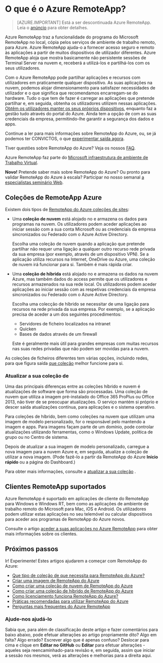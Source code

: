 <properties 
    pageTitle="O que é o Azure RemoteApp? | Microsoft Azure" 
    description="Saiba como a partilha de aplicações e recursos para qualquer dispositivo através de Azure RemoteApp." 
    services="remoteapp" 
    documentationCenter="" 
    authors="lizap" 
    manager="mbaldwin" 
    editor=""/>

<tags 
    ms.service="remoteapp" 
    ms.workload="compute" 
    ms.tgt_pltfrm="na" 
    ms.devlang="na" 
    ms.topic="get-started-article" 
    ms.date="08/15/2016" 
    ms.author="elizapo"/>

# <a name="what-is-azure-remoteapp"></a>O que é o Azure RemoteApp?

> [AZURE.IMPORTANT]
> Está a ser descontinuada Azure RemoteApp. Leia o [anúncio](https://go.microsoft.com/fwlink/?linkid=821148) para obter detalhes.

Azure RemoteApp traz a funcionalidade do programa do Microsoft RemoteApp no local, cópia pelos serviços de ambiente de trabalho remoto, para Azure. Azure RemoteApp ajuda-o a fornecer acesso seguro e remoto às aplicações a partir de muitos dispositivos de utilizador diferentes. Azure RemoteApp aloja que mostra basicamente não persistente sessões de Terminal Server na nuvem e, receberá a utilizá-los e partilhá-los com os seus utilizadores.

Com o Azure RemoteApp pode partilhar aplicações e recursos com utilizadores em praticamente qualquer dispositivo. As suas aplicações na nuvem, podemos alojar dimensionamento para satisfazer necessidades de utilizador e o que significa que recomendamos encarregam-se do hardware. Tudo o que tem de fazer é carregar as aplicações que pretende partilhar e, em seguida, obtenha os utilizadores utilizem nessas aplicações. [Obtêm os utilizadores manter os seus próprios dispositivos](remoteapp-clients.md), enquanto faz a gestão tudo através do portal do Azure. Ainda tem a opção de com as suas credenciais da empresa, permitindo-lhe garantir a segurança dos dados e apps.

Continue a ler para mais informações sobre RemoteApp do Azure, ou, se já podemos ter CONVICTOS, o que [experimentar saída agora](https://azure.microsoft.com/services/remoteapp/).

Tiver questões sobre RemoteApp do Azure? Veja os nossos [FAQ](remoteapp-faq.md).

Azure RemoteApp faz parte do [Microsoft infraestrutura de ambiente de Trabalho Virtual](http://www.microsoft.com/server-cloud/products/virtual-desktop-infrastructure/explore.aspx).

**Novo!** Pretende saber mais sobre RemoteApp do Azure? Ou pronto para validar RemoteApp do Azure à escala? Participar no nosso semanal [a especialistas seminário Web](https://azureinfo.microsoft.com/AzureRemoteAppAskTheExperts-Registration-Page.html?ls=Website).

## <a name="azure-remoteapp-collections"></a>Coleções de RemoteApp Azure
Existem dois tipos de [RemoteApp do Azure coleções de sites](remoteapp-collections.md):


- Uma **coleção de nuvem** está alojado no e armazena os dados para programas na nuvem. Os utilizadores podem aceder aplicações ao iniciar sessão com a sua conta Microsoft ou as credenciais da empresa sincronizados ou Federado com o Azure Active Directory.

    Escolha uma coleção de nuvem quando a aplicação que pretende partilhar não requer uma ligação a qualquer outro recurso rede privada da sua empresa (por exemplo, através de um dispositivo VPN). Se a aplicação utiliza recursos na Internet, OneDrive ou Azure, uma coleção de nuvem irá funcionar para si. Também é mais rápida criar.

- Uma **coleção de híbrida** está alojado no e armazena os dados na nuvem Azure, mas também dados do access permite que os utilizadores e recursos armazenados na sua rede local. Os utilizadores podem aceder aplicações ao iniciar sessão com as respetivas credenciais da empresa sincronizados ou Federado com o Azure Active Directory.

    Escolha uma colecção de híbrido se necessitar de uma ligação para recursos na rede privada da sua empresa. Por exemplo, se a aplicação precisa de aceder a um dos seguintes procedimentos:

    - Servidores de ficheiro localizados na intranet
    - Quicken
    - Bases de dados através de um firewall

    Este é geralmente mais útil para grandes empresas com muitas recursos nas suas redes privadas que não podem ser movidas para a nuvem.

As coleções de ficheiros diferentes tem várias opções, incluindo redes, para que figura saída [que coleção](remoteapp-collections.md) melhor funcione para si. 


### <a name="updating-your-collection"></a>Atualizar a sua coleção de
Uma das principais diferenças entre as coleções híbrido e nuvem é atualizações de software que forma são processadas. Uma coleção de nuvem que utiliza a imagem pré-instalado do Office 365 ProPlus ou Office 2013, não tiver de se preocupar atualizações. O serviço mantém si próprio e descer saída atualizações contínua, para aplicações e o sistema operativo.

Para coleções de híbrido, bem como coleções na nuvem que utilizam uma imagem de modelo personalizado, for o responsável pelo mantendo a imagem e apps. Para imagens façam parte de um domínio, pode controlar atualizações utilizando ferramentas, como o Windows Update, política de grupo ou no Centro de sistema.

Depois de atualizar a sua imagem de modelo personalizado, carregue a nova imagem para a nuvem Azure e, em seguida, atualize a coleção de utilizar a nova imagem. (Pode fazê-lo a partir da RemoteApp do Azure **Início rápido** ou a página do Dashboard.)

Para obter mais informações, consulte a [atualizar a sua coleção](remoteapp-update.md) .

## <a name="supported-remoteapp-clients"></a>Clientes RemoteApp suportados
Azure RemoteApp é suportado em aplicações de cliente do RemoteApp para Windows e Windows RT, bem como as aplicações de ambiente de trabalho remoto do Microsoft para Mac, iOS e Android. Os utilizadores podem utilizar estas aplicações no seu telemóvel ou calcular dispositivos para aceder aos programas de RemoteApp do Azure novos.

Consulte o artigo [aceder a suas aplicações no Azure RemoteApp](remoteapp-clients.md) para obter mais informações sobre os clientes.

## <a name="next-steps"></a>Próximos passos
Ir! Experimente! Estes artigos ajudarem a começar com RemoteApp do Azure:

- [Que tipo de coleção de que necessita para RemoteApp do Azure?](remoteapp-collections.md)
- [Criar uma imagem de RemoteApp do Azure](remoteapp-imageoptions.md)
- [Como criar uma coleção de nuvem de RemoteApp do Azure](remoteapp-create-cloud-deployment.md)
- [Como criar uma coleção de híbrido de RemoteApp do Azure](remoteapp-create-hybrid-deployment.md)
- [Como licenciamento funciona RemoteApp do Azure?](remoteapp-licensing.md)
- [Práticas recomendadas para utilizar RemoteApp do Azure](remoteapp-bestpractices.md)
- [Perguntas mais frequentes do Azure RemoteApp](remoteapp-faq.md)
 

### <a name="help-us-help-you"></a>Ajude-nos ajudá-lo 
Sabia que, para além de classificação deste artigo e fazer comentários para baixo abaixo, pode efetuar alterações ao artigo propriamente dito? Algo em falta? Algo errado? Escrever algo que é apenas confuso? Deslocar para cima e clique em **Editar no GitHub** ou **Editar** para efetuar alterações - aqueles seja reencaminhado-para revisão e, em seguida, assim que iniciar a sessão nos mesmos, verá as alterações e melhorias para a direita aqui.
